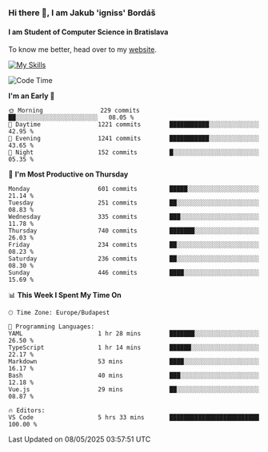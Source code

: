 ### Hi there 👋, I am Jakub 'igniss' Bordáš

#### I am Student of Computer Science in Bratislava
To know me better, head over to my [website](https://bordas.sk).

[![My Skills](https://skillicons.dev/icons?i=js,typescript,html,css,figma,svelte,vue,next,postgresql,nest,express,nodejs)](https://bordas.sk)


<!--START_SECTION:waka-->
![Code Time](http://img.shields.io/badge/Code%20Time-1%2C873%20hrs%2036%20mins-blue)

**I'm an Early 🐤** 

```text
🌞 Morning                229 commits         ██░░░░░░░░░░░░░░░░░░░░░░░   08.05 % 
🌆 Daytime                1221 commits        ███████████░░░░░░░░░░░░░░   42.95 % 
🌃 Evening                1241 commits        ███████████░░░░░░░░░░░░░░   43.65 % 
🌙 Night                  152 commits         █░░░░░░░░░░░░░░░░░░░░░░░░   05.35 % 
```
📅 **I'm Most Productive on Thursday** 

```text
Monday                   601 commits         █████░░░░░░░░░░░░░░░░░░░░   21.14 % 
Tuesday                  251 commits         ██░░░░░░░░░░░░░░░░░░░░░░░   08.83 % 
Wednesday                335 commits         ███░░░░░░░░░░░░░░░░░░░░░░   11.78 % 
Thursday                 740 commits         ███████░░░░░░░░░░░░░░░░░░   26.03 % 
Friday                   234 commits         ██░░░░░░░░░░░░░░░░░░░░░░░   08.23 % 
Saturday                 236 commits         ██░░░░░░░░░░░░░░░░░░░░░░░   08.30 % 
Sunday                   446 commits         ████░░░░░░░░░░░░░░░░░░░░░   15.69 % 
```


📊 **This Week I Spent My Time On** 

```text
🕑︎ Time Zone: Europe/Budapest

💬 Programming Languages: 
YAML                     1 hr 28 mins        ███████░░░░░░░░░░░░░░░░░░   26.50 % 
TypeScript               1 hr 14 mins        ██████░░░░░░░░░░░░░░░░░░░   22.17 % 
Markdown                 53 mins             ████░░░░░░░░░░░░░░░░░░░░░   16.17 % 
Bash                     40 mins             ███░░░░░░░░░░░░░░░░░░░░░░   12.18 % 
Vue.js                   29 mins             ██░░░░░░░░░░░░░░░░░░░░░░░   08.87 % 

🔥 Editors: 
VS Code                  5 hrs 33 mins       █████████████████████████   100.00 % 
```


 Last Updated on 08/05/2025 03:57:51 UTC
<!--END_SECTION:waka-->

